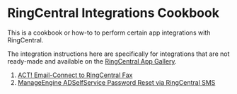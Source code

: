 RingCentral Integrations Cookbook
=================================

This is a cookbook or how-to to perform certain app integrations with RingCentral.

The integration instructions here are specifically for integrations that are not ready-made and available on the [RingCentral App Gallery](https://developer.ringcentral.com/app-gallery.html).

1. [ACT! Email-Connect to RingCentral Fax](integrations/act/act_email_connect_fax.md)
1. [ManageEngine ADSelfService Password Reset via RingCentral SMS](integrations/manageengine/self_service_password_sms.md) 